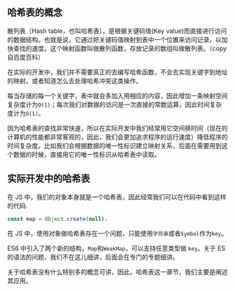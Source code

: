 ## 哈希表的概念

散列表（Hash table，也叫哈希表），是根据关键码值(Key value)而直接进行访问的数据结构。也就是说，它通过把关键码值映射到表中一个位置来访问记录，以加快查找的速度。这个映射函数叫做散列函数，存放记录的数组叫做散列表。（copy 自百度百科）

在实际的开发中，我们并不需要真正的去编写哈希函数，不会去实现关键字到地址的映射，或者知道怎么去处理哈希冲突这类操作。

每当存储的每一个关键字，表中就会多加入用相应的内容，因此增加一条映射空间复杂度计为`O(1)`；每次我们对数据的访问是一次直接的常数运算，因此时间复杂度计为`O(1)`。

因为哈希表的查找非常快速，所以在实际开发中我们经常用它空间换时间（现在的计算机的性能都非常客观的，因此，我们会更加追求程序的运行速度）降低程序的时间复杂度。比如我们会根据数据的唯一性标识建立映射关系，后面在需要用到这个数据的时候，直接用它的唯一性标识从哈希表中读取。

## 实际开发中的哈希表

在 JS 中，我们的对象本身就是一个哈希表，因此经常我们可以在代码中看到这样的代码.

```js
const map = Object.create(null);
```

在 JS 中，使用对象做哈希表存在一个问题，只能使用`字符串`或者`Symbol`作为`key`。

ES6 中引入了两个新的结构，`Map`和`WeakMap`，可以支持任意类型做 `key`。关于 ES 的语法的问题，我们不在这儿细讲，后面会在专门的专题细讲。

关于哈希表没有什么特别多的概念可讲，因此，哈希表这一章节，我们主要是阐述其应用。
